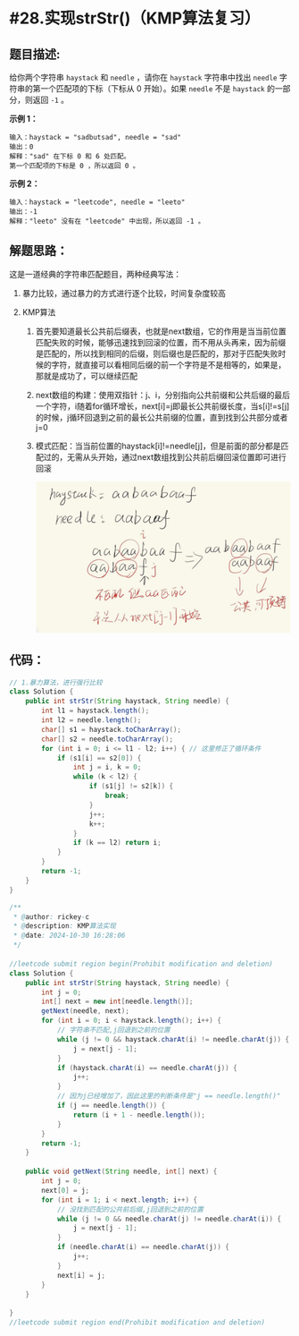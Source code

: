 # #28.实现strStr()（KMP算法复习）

## 题目描述:

给你两个字符串 `haystack` 和 `needle` ，请你在 `haystack` 字符串中找出 `needle` 字符串的第一个匹配项的下标（下标从 0 开始）。如果 `needle` 不是 `haystack` 的一部分，则返回 `-1` 。

**示例 1：**

```
输入：haystack = "sadbutsad", needle = "sad"
输出：0
解释："sad" 在下标 0 和 6 处匹配。
第一个匹配项的下标是 0 ，所以返回 0 。
```

**示例 2：**

```
输入：haystack = "leetcode", needle = "leeto"
输出：-1
解释："leeto" 没有在 "leetcode" 中出现，所以返回 -1 。
```

## 解题思路：

这是一道经典的字符串匹配题目，两种经典写法：

1. 暴力比较，通过暴力的方式进行逐个比较，时间复杂度较高

2. KMP算法

   1. 首先要知道最长公共前后缀表，也就是next数组，它的作用是当当前位置匹配失败的时候，能够迅速找到回滚的位置，而不用从头再来，因为前缀是匹配的，所以找到相同的后缀，则后缀也是匹配的，那对于匹配失败时候的字符，就直接可以看相同后缀的前一个字符是不是相等的，如果是，那就是成功了，可以继续匹配

   2. next数组的构建：使用双指针：j、i，分别指向公共前缀和公共后缀的最后一个字符，i随着for循环增长，next[i]=j即最长公共前缀长度，当s[i]!=s[j]的时候，j循环回退到之前的最长公共前缀的位置，直到找到公共部分或者j=0

   3. 模式匹配：当当前位置的haystack[i]!=needle[j]，但是前面的部分都是匹配过的，无需从头开始，通过next数组找到公共前后缀回滚位置即可进行回滚

      ![e6fec70284df1d41dcf208eead2adea](./images/e6fec70284df1d41dcf208eead2adea.jpg)


## 代码：

```java
// 1.暴力算法，进行强行比较
class Solution {
    public int strStr(String haystack, String needle) {
        int l1 = haystack.length();
        int l2 = needle.length();
        char[] s1 = haystack.toCharArray();
        char[] s2 = needle.toCharArray();
        for (int i = 0; i <= l1 - l2; i++) { // 这里修正了循环条件
            if (s1[i] == s2[0]) {
                int j = i, k = 0;
                while (k < l2) {
                    if (s1[j] != s2[k]) {
                        break;
                    }
                    j++;
                    k++;
                }
                if (k == l2) return i;
            }
        }
        return -1;
    }
}

```

```JAVA
/**
 * @author: rickey-c
 * @description: KMP算法实现
 * @date: 2024-10-30 16:28:06
 */

//leetcode submit region begin(Prohibit modification and deletion)
class Solution {
    public int strStr(String haystack, String needle) {
        int j = 0;
        int[] next = new int[needle.length()];
        getNext(needle, next);
        for (int i = 0; i < haystack.length(); i++) {
            // 字符串不匹配,j回退到之前的位置
            while (j != 0 && haystack.charAt(i) != needle.charAt(j)) {
                j = next[j - 1];
            }
            if (haystack.charAt(i) == needle.charAt(j)) {
                j++;
            }
            // 因为j已经增加了，因此这里的判断条件是"j == needle.length()"
            if (j == needle.length()) {
                return (i + 1 - needle.length());
            }
        }
        return -1;
    }

    public void getNext(String needle, int[] next) {
        int j = 0;
        next[0] = j;
        for (int i = 1; i < next.length; i++) {
            // 没找到匹配的公共前后缀,j回退到之前的位置
            while (j != 0 && needle.charAt(j) != needle.charAt(i)) {
                j = next[j - 1];
            }
            if (needle.charAt(i) == needle.charAt(j)) {
                j++;
            }
            next[i] = j;
        }
    }

}
//leetcode submit region end(Prohibit modification and deletion)

```

